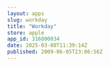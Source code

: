 ```yaml
---
layout: apps
slug: workday
title: "Workday"
store: apple
app_id: 316800034
date: 2025-03-08T11:39:14Z
published: 2009-06-05T23:06:56Z
---
```

